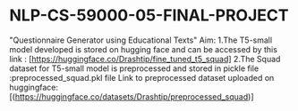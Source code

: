 # NLP-CS-59000-05-FINAL-PROJECT
"Questionnaire Generator using Educational Texts"
Aim:
1.The T5-small model developed is stored on hugging face and can be accessed by this link : [https://huggingface.co/Drashtip/fine_tuned_t5_squad]
2.The Squad dataset for T5-small model is preprocessed and stored in pickle file :preprocessed_squad.pkl file 
Link to preprocessed dataset uploaded on huggingface: [(https://huggingface.co/datasets/Drashtip/preprocessed_squad)]
